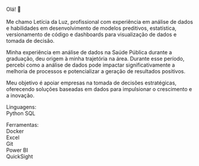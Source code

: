 Olá! 👋
<br><br> Me chamo Letícia da Luz, profissional com experiência em análise de dados e habilidades em desenvolvimento de modelos preditivos, estatística, versionamento de código e dashboards para visualização de dados e tomada de decisão.   

Minha experiência em análise de dados na Saúde Pública durante a graduação, deu origem à minha trajetória na área. Durante esse período, percebi como a análise de dados pode impactar significativamente a melhoria de processos e potencializar a geração de resultados positivos.   

Meu objetivo é apoiar empresas na tomada de decisões estratégicas, oferecendo soluções baseadas em dados para impulsionar o crescimento e a inovação.  

Linguagens:   
Python
SQL

Ferramentas:  
Docker  
Excel   
Git       
Power BI    
QuickSight

